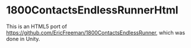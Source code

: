# 1800ContactsEndlessRunnerHtml
This is an HTML5 port of https://github.com/EricFreeman/1800ContactsEndlessRunner, which was done in Unity.
